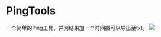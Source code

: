 # PingTools
一个简单的Ping工具，并为结果加一个时间戳可以导出至txt。
![](C:\Users\Six\IdeaProjects\PingTools\photos\PingTools.png)
